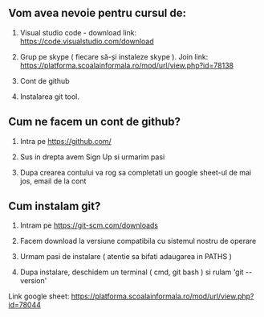 ## Vom avea nevoie pentru cursul de:

1. Visual studio code - download link: https://code.visualstudio.com/download

2. Grup pe skype ( fiecare să-și instaleze skype ). Join link: https://platforma.scoalainformala.ro/mod/url/view.php?id=78138


3. Cont de github  

4. Instalarea git tool.

## Cum ne facem un cont de github?

1. Intra pe https://github.com/

1. Sus in drepta avem Sign Up si urmarim pasi 

1. Dupa crearea contului va rog sa completati un google sheet-ul de mai jos, email de la cont

## Cum instalam git?

1. Intram pe https://git-scm.com/downloads

2. Facem download la versiune compatibila cu sistemul nostru de operare

3. Urmam pasi de instalare ( atentie sa bifati adaugarea in PATHS )

4. Dupa instalare, deschidem un terminal ( cmd, git bash ) si rulam 'git --version'


Link google sheet: https://platforma.scoalainformala.ro/mod/url/view.php?id=78044